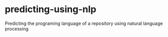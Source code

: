 # predicting-using-nlp
Predicting the programing language of a repository using natural language processing 

